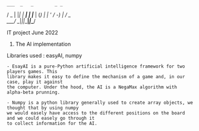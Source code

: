     ___  _   _        _ _     
   / _ \| |_| |_  ___| | |___ 
  | (_) |  _| ' \/ -_) | / _ \
   \___/ \__|_||_\___|_|_\___/

IT project June 2022

1. The AI implementation

Libraries used : easyAI, numpy

    - EsayAI is a pure-Python artificial intelligence framework for two players games. This 
    library makes it easy to define the mechanism of a game and, in our case, play it against 
    the computer. Under the hood, the AI is a NegaMax algorithm with alpha-beta prunning.

    - Numpy is a python library generally used to create array objects, we thought that by using numpy 
    we would easely have access to the different positions on the board and we could easely go through it 
    to collect information for the AI.


